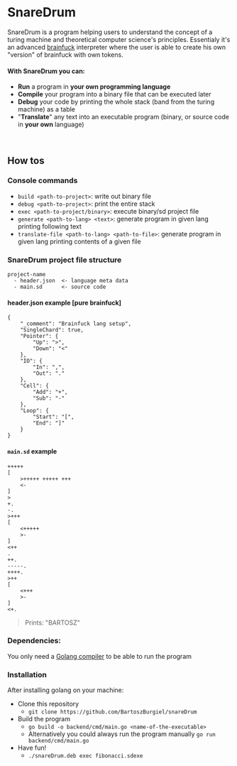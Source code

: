 # SnareDrum
SnareDrum is a program helping users to understand the concept of a turing machine and theoretical computer science's principles. Essentialy it's an advanced <a href="https://en.wikipedia.org/wiki/Brainfuck">brainfuck</a> interpreter where the user is able to create his own "version" of brainfuck with own tokens. 

#### With SnareDrum you can: 
* **Run** a program in **your own programming language**
* **Compile** your program into a binary file that can be executed later
* **Debug** your code by printing the whole stack (band from the turing machine) as a table 
* "**Translate**" any text into an executable program (binary, or source code in **your own** language)

</br>

## How tos

### Console commands 
* `build <path-to-project>`: write out binary file 
* `debug <path-to-project>`: print the entire stack 
* `exec <path-to-project/binary>`: execute binary/sd project file 
* `generate <path-to-lang> <text>`: generate program in given lang printing following text
* `translate-file <path-to-lang> <path-to-file>`: generate program in given lang printing contents of a given file


### SnareDrum project file structure

<pre><code>project-name
  - header.json  <- language meta data
  - main.sd      <- source code
</code></pre>

#### header.json example [pure brainfuck]

<pre><code>{
    "_comment": "Brainfuck lang setup",
    "SingleChard": true,
    "Pointer": {
        "Up": ">",
        "Down": "<"
    },
    "IO": {
        "In": ",",
        "Out": "."
    },
    "Cell": {
        "Add": "+",
        "Sub": "-"
    },
    "Loop": {
        "Start": "[",
        "End": "]"
    }
}
</code></pre>

#### `main.sd` example 

<pre><code>+++++ 
[
    >+++++ +++++ +++
    <-
]
>
+.
-.
>+++
[
    <+++++
    >-
]
<++
.
++.
-----.
++++.
>++
[
    <+++
    >-
]
<+.
</code></pre>
> Prints: "BARTOSZ"

### Dependencies: 
You only need a <a href="https://golang.org/dl/">Golang compiler</a> to be able to run the program  

### Installation
After installing golang on your machine: 
* Clone this repository 
    * ``git clone https://github.com/BartoszBurgiel/snareDrum``
* Build the program 
    * ``go build -o backend/cmd/main.go <name-of-the-executable>``
    * Alternatively you could always run the program manually ``go run backend/cmd/main.go``
* Have fun! 
    * ``./snareDrum.deb exec fibonacci.sdexe``
